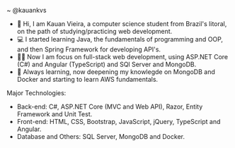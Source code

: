 ~ @kauankvs

- 🌊 Hi, I am Kauan Vieira, a computer science student from Brazil's litoral, on the path of studying/practicing web development.
- 💻 I started learning Java, the fundamentals of programming and OOP, and then Spring Framework for developing API's.
- 🧑‍💻 Now I am focus on full-stack web development, using ASP.NET Core (C#) and Angular (TypeScript) and SQl Server and MongoDB.
- 🌱 Always learning, now deepening my knowlegde on MongoDB and Docker and starting to learn AWS fundamentals.

Major Technologies:
   - Back-end: C#, ASP.NET Core (MVC and Web API), Razor, Entity Framework and Unit Test.
   - Front-end: HTML, CSS, Bootstrap, JavaScript, jQuery, TypeScript and Angular.
   - Database and Others: SQL Server, MongoDB and Docker.

<!---
kauankvs/kauankvs is a ✨ special ✨ repository because its `README.md` (this file) appears on your GitHub profile.
You can click the Preview link to take a look at your changes.
--->
